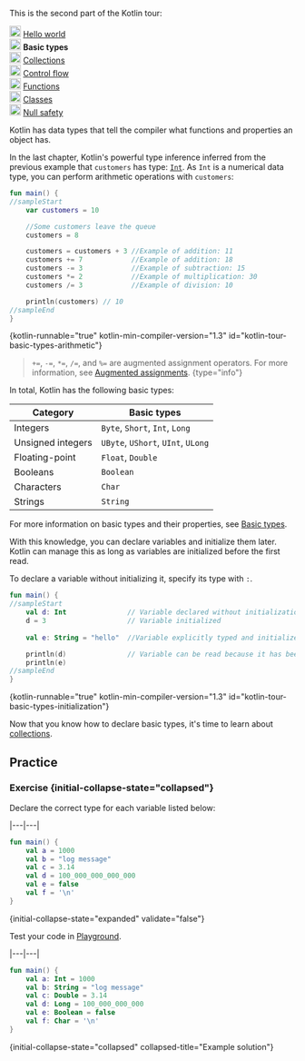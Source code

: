 [//]: # (title: Basic types)

<microformat>
    <p>This is the second part of the Kotlin tour:</p>
    <p><img src="icon-1-done.svg" width="20" alt="First step" /> <a href="kotlin-tour-hello-world.md">Hello world</a><br />
        <img src="icon-2.svg" width="20" alt="Second step" /> <strong>Basic types</strong><br />
        <img src="icon-3-todo.svg" width="20" alt="Third step" /> <a href="kotlin-tour-collections.md">Collections</a><br />
        <img src="icon-4-todo.svg" width="20" alt="Fourth step" /> <a href="kotlin-tour-control-flow.md">Control flow</a><br />
        <img src="icon-5-todo.svg" width="20" alt="Fifth step" /> <a href="kotlin-tour-functions.md">Functions</a><br />
        <img src="icon-6-todo.svg" width="20" alt="Sixth step" /> <a href="kotlin-tour-classes-part-1.md">Classes</a><br />
        <img src="icon-7-todo.svg" width="20" alt="Final step" /> <a href="kotlin-tour-null-safety.md">Null safety</a></p>
</microformat>

Kotlin has data types that tell the compiler what functions and properties an object has.

In the last chapter, Kotlin's powerful type inference inferred from the previous example that `customers` has type: [`Int`](https://kotlinlang.org/api/latest/jvm/stdlib/kotlin/-int/).
As `Int` is a numerical data type, you can perform arithmetic operations with `customers`:

```kotlin
fun main() {
//sampleStart
    var customers = 10

    //Some customers leave the queue
    customers = 8

    customers = customers + 3 //Example of addition: 11
    customers += 7            //Example of addition: 18
    customers -= 3            //Example of subtraction: 15
    customers *= 2            //Example of multiplication: 30
    customers /= 3            //Example of division: 10

    println(customers) // 10
//sampleEnd
}
```
{kotlin-runnable="true" kotlin-min-compiler-version="1.3" id="kotlin-tour-basic-types-arithmetic"}

> `+=`, `-=`, `*=`, `/=`, and `%=` are augmented assignment operators. For more information, see [Augmented assignments](operator-overloading.md#augmented-assignments).
{type="info"}

In total, Kotlin has the following basic types:

|**Category**| **Basic types**|
|--|--|
| Integers | `Byte`, `Short`, `Int`, `Long` |
| Unsigned integers | `UByte`, `UShort`, `UInt`, `ULong` |
| Floating-point | `Float`, `Double` |
| Booleans | `Boolean` |
| Characters | `Char` |
| Strings | `String` |

For more information on basic types and their properties, see [Basic types](basic-types.md).

With this knowledge, you can declare variables and initialize them later. Kotlin can manage this as long as variables
are initialized before the first read.

To declare a variable without initializing it, specify its type with `:`. 

```kotlin
fun main() {
//sampleStart
    val d: Int               // Variable declared without initialization
    d = 3                    // Variable initialized
    
    val e: String = "hello"  //Variable explicitly typed and initialized

    println(d)               // Variable can be read because it has been initialized
    println(e)
//sampleEnd
}
```
{kotlin-runnable="true" kotlin-min-compiler-version="1.3" id="kotlin-tour-basic-types-initialization"}

Now that you know how to declare basic types, it's time to learn about [collections](kotlin-tour-collections.md).

## Practice

### Exercise {initial-collapse-state="collapsed"}
Declare the correct type for each variable listed below:

|---|---|
```kotlin
fun main() {
    val a = 1000
    val b = "log message"
    val c = 3.14
    val d = 100_000_000_000_000
    val e = false
    val f = '\n'
}
```
{initial-collapse-state="expanded" validate="false"}

Test your code in [Playground](https://play.kotlinlang.org).

|---|---|
```kotlin
fun main() {
    val a: Int = 1000
    val b: String = "log message"
    val c: Double = 3.14
    val d: Long = 100_000_000_000
    val e: Boolean = false
    val f: Char = '\n'
}
```
{initial-collapse-state="collapsed" collapsed-title="Example solution"}
